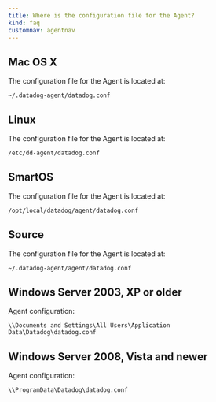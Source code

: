 ```yaml
---
title: Where is the configuration file for the Agent?
kind: faq
customnav: agentnav
---
```


## Mac OS X

The configuration file for the Agent is located at:
```
~/.datadog-agent/datadog.conf
```

## Linux

The configuration file for the Agent is located at:
``` 
/etc/dd-agent/datadog.conf
```

## SmartOS

The configuration file for the Agent is located at:
```
/opt/local/datadog/agent/datadog.conf
```

## Source

The configuration file for the Agent is located at: 
```
~/.datadog-agent/agent/datadog.conf
```

## Windows Server 2003, XP or older

Agent configuration: 
```
\\Documents and Settings\All Users\Application Data\Datadog\datadog.conf
```

## Windows Server 2008, Vista and newer

Agent configuration: 
```
\\ProgramData\Datadog\datadog.conf
```
